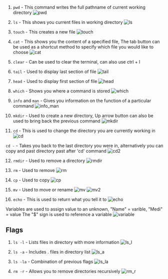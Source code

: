 1. `pwd` - This command writes the full pathname of current working directory ![pwd](./images/pwd.png)  

2. `ls` - This shows you current files in working directory  ![ls](./images/ls.png)   

3. `touch` - This creates a new file ![touch](./images/touch.png)   

4. `cat` - This shows you the content of a specified file, The tab button can be used as a shortcut method to specify which file you would like to choose ![cat](./images/cat.png)    

5. `clear` - Can be used to clear the terminal, can also use ctrl + l     

6. `tail` - Used to display last section of file ![tail](./images/tail.png)   

7. `head` - Used to display first section of file ![head](./images/head.png)   

8. `which` - Shows you where a command is stored ![which](./images/which.png)    

9. `info` and `man` - Gives you information on the function of a particular command ![info_man](./images/info_man.png)   

10. `mkdir` -  Used to create a new directory, Up arrow button can also be used to bring back the previous command ![mkdir](./images/mkdir.png)    

11. `cd` - This is used to change the directory you are currently working in ![cd](./images/cd.png)   

 `cd -` - Takes you back to the last directory you were in, alternatively you can copy and past directory past after 'cd' command ![cd2](./images/cd2.png)     

 12. `rmdir` - Used to remove a directory ![rmdir](./images/rmdir.png)    

 13. `rm` - Used to remove ![rm](./images/rmdir.png)   

 14. `cp` - Used to copy ![cp](./images/cp.png)   

 15. `mv` - Used to move or rename ![mv](./images/mv.png) ![mv2](./images/mv2.png)   

 16. `echo` - This is used to return what you tell it to ![echo](./images/echo.png)  

 Variables are used to assign value to an unknown, "Name" = varible, "Medi" = value
 The "$" sign is used to reference a variable ![variable](./images/variable.png)

 ## Flags    
1. `ls -l` - Lists files in directory with more information ![ls_l](./images/ls_l.png)   

2. `ls -a` - Includes . files in directory list ![ls_a](./images/ls_a.png)   

3. `ls -la` - Combination of previous flags ![ls_la](./images/ls_la.png)   

4. `rm -r` - Allows you to remove directories recursively ![rm_r](./images/rm_r.png)    